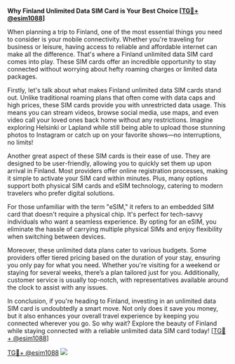 **Why Finland Unlimited Data SIM Card is Your Best Choice [[TG💪+ @esim1088](https://t.me/s/esim1088)]**

When planning a trip to Finland, one of the most essential things you need to consider is your mobile connectivity. Whether you're traveling for business or leisure, having access to reliable and affordable internet can make all the difference. That's where a Finland unlimited data SIM card comes into play. These SIM cards offer an incredible opportunity to stay connected without worrying about hefty roaming charges or limited data packages.

Firstly, let's talk about what makes Finland unlimited data SIM cards stand out. Unlike traditional roaming plans that often come with data caps and high prices, these SIM cards provide you with unrestricted data usage. This means you can stream videos, browse social media, use maps, and even video call your loved ones back home without any restrictions. Imagine exploring Helsinki or Lapland while still being able to upload those stunning photos to Instagram or catch up on your favorite shows—no interruptions, no limits!

Another great aspect of these SIM cards is their ease of use. They are designed to be user-friendly, allowing you to quickly set them up upon arrival in Finland. Most providers offer online registration processes, making it simple to activate your SIM card within minutes. Plus, many options support both physical SIM cards and eSIM technology, catering to modern travelers who prefer digital solutions. 

For those unfamiliar with the term "eSIM," it refers to an embedded SIM card that doesn't require a physical chip. It's perfect for tech-savvy individuals who want a seamless experience. By opting for an eSIM, you eliminate the hassle of carrying multiple physical SIMs and enjoy flexibility when switching between devices.

Moreover, these unlimited data plans cater to various budgets. Some providers offer tiered pricing based on the duration of your stay, ensuring you only pay for what you need. Whether you're visiting for a weekend or staying for several weeks, there’s a plan tailored just for you. Additionally, customer service is usually top-notch, with representatives available around the clock to assist with any issues.

In conclusion, if you're heading to Finland, investing in an unlimited data SIM card is undoubtedly a smart move. Not only does it save you money, but it also enhances your overall travel experience by keeping you connected wherever you go. So why wait? Explore the beauty of Finland while staying connected with a reliable unlimited data SIM card today! [[TG💪+ @esim1088](https://t.me/s/esim1088)]

[TG💪+ @esim1088](https://t.me/s/esim1088) ![](https://i.postimg.cc/Y0z9fWf4/image.png)
